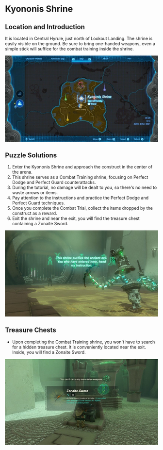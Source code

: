 # Kyononis Shrine

## Location and Introduction
It is located in Central Hyrule, just north of Lookout Landing. The shrine is easily visible on the ground. Be sure to bring one-handed weapons, even a simple stick will suffice for the combat training inside the shrine.

![](../images/kyononis-00.jpg)

## Puzzle Solutions
1. Enter the Kyononis Shrine and approach the construct in the center of the arena.
2. This shrine serves as a Combat Training shrine, focusing on Perfect Dodge and Perfect Guard counterattacks.
3. During the tutorial, no damage will be dealt to you, so there's no need to waste arrows or items.
4. Pay attention to the instructions and practice the Perfect Dodge and Perfect Guard techniques.
5. Once you complete the Combat Trial, collect the items dropped by the construct as a reward.
6. Exit the shrine and near the exit, you will find the treasure chest containing a Zonaite Sword.

![](../images/kyononis-01.jpg)

## Treasure Chests
- Upon completing the Combat Training shrine, you won't have to search for a hidden treasure chest. It is conveniently located near the exit. Inside, you will find a Zonaite Sword.

![](../images/kyononis-02.jpg)
